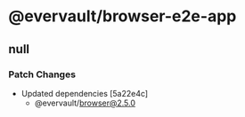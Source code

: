 # @evervault/browser-e2e-app

## null

### Patch Changes

- Updated dependencies [5a22e4c]
  - @evervault/browser@2.5.0
